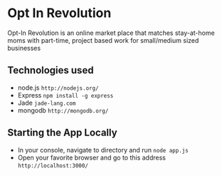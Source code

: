 # Opt In Revolution

Opt-In Revolution is an online market place that matches stay-at-home moms with part-time, project based work for small/medium sized businesses

## Technologies used
* node.js `http://nodejs.org/`
* Express `npm install -g express`
* Jade `jade-lang.com`
* mongodb `http://mongodb.org/`

## Starting the App Locally
* In your console, navigate to directory and run `node app.js`
* Open your favorite browser and go to this address `http://localhost:3000/`